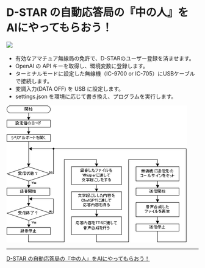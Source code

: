# D-STAR の自動応答局の『中の人』をAIにやってもらおう！

[![](https://img.youtube.com/vi/drTdQaDbe1g/0.jpg)](https://www.youtube.com/watch?v=drTdQaDbe1g)

* 有効なアマチュア無線局の免許で、D-STARのユーザー登録を済ませます。
* OpenAI の API キーを取得し、環境変数に登録します。
* ターミナルモードに設定した無線機（IC-9700 or IC-705）にUSBケーブルで接続します。
* 変調入力(DATA OFF) を USB に設定します。
* settings.json を環境に応じて書き換え、プログラムを実行します。

<img src="https://github.com/7m4mon/dstar_auto_ai_replyer/blob/main/flow_chart1.png" alt="" title="">   

---

[D-STAR の自動応答局の『中の人』をAIにやってもらおう！](https://www.fbnews.jp/202410/special/ "")
